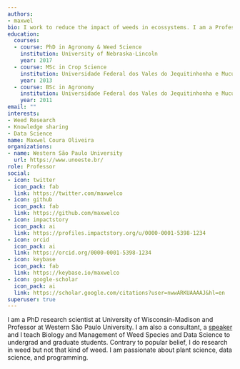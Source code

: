 ```yaml
---
authors:
- maxwel
bio: I work to reduce the impact of weeds in ecossystems. I am a Professor, weed scientist, and an enthusiast data scientist.
education:
  courses:
  - course: PhD in Agronomy & Weed Science
    institution: University of Nebraska-Lincoln
    year: 2017
  - course: MSc in Crop Science
    institution: Universidade Federal dos Vales do Jequitinhonha e Mucuri
    year: 2013
  - course: BSc in Agronomy
    institution: Universidade Federal dos Vales do Jequitinhonha e Mucuri
    year: 2011
email: ""
interests:
- Weed Research
- Knowledge sharing
- Data Science
name: Maxwel Coura Oliveira
organizations:
- name: Western São Paulo University
  url: https://www.unoeste.br/
role: Professor
social:
- icon: twitter
  icon_pack: fab
  link: https://twitter.com/maxwelco
- icon: github
  icon_pack: fab
  link: https://github.com/maxwelco
- icon: impactstory
  icon_pack: ai
  link: https://profiles.impactstory.org/u/0000-0001-5398-1234
- icon: orcid
  icon_pack: ai
  link: https://orcid.org/0000-0001-5398-1234
- icon: keybase
  icon_pack: fab
  link: https://keybase.io/maxwelco
- icon: google-scholar
  icon_pack: ai
  link: https://scholar.google.com/citations?user=nwwARKUAAAAJ&hl=en
superuser: true
---
```


I am a PhD research scientist at University of Wisconsin-Madison and Professor at Western São Paulo University. I am also a consultant, a [speaker](/talks) and I teach Biology and Management of Weed Species and Data Science to undergrad and graduate students. Contrary to popular belief, I do research in weed but not that kind of weed. I am passionate about plant science, data science, and programming. 

